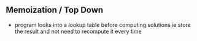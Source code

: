 ## Memoization / Top Down
- program looks into a lookup table before computing solutions ie store the result and not need to recompute it every time
